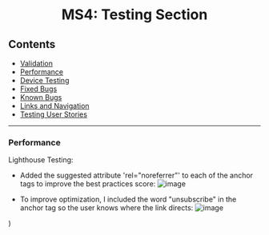 <div align="center">
<h1 align="center">MS4: Testing Section</h1>
</div>

## Contents

- [Validation](#validation)
- [Performance](#performance)
- [Device Testing](#device-testing)
- [Fixed Bugs](#fixed-bugs)
- [Known Bugs](#known-bugs)
- [Links and Navigation](#links-and-navigation)
- [Testing User Stories](#testing-user-stories)

---

### Performance

Lighthouse Testing:

- Added the suggested attribute 'rel="noreferrer"' to each of the anchor tags to improve the best practices score:
![image](https://res.cloudinary.com/elerel/image/upload/v1627475064/lighthouse1_ykmloo.png)

- To improve optimization, I included the word "unsubscribe" in the anchor tag  so the user knows where the link directs:
![image](https://res.cloudinary.com/elerel/image/upload/v1627475157/seo_dhrrq1.png)

)
